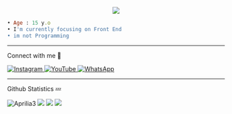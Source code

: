 <p align="center">
<img src="https://readme-typing-svg.herokuapp.com?color=%2336BCF7&center=true&vCenter=true&lines=Welcome+to+my+github" />
</p>

```rb
• Age : 15 y.o
• I'm currently focusing on Front End
• im not Programming
```

___

<p>Connect with me 👋</p>
  <a href="https://instagram.com/aprigans_" target="_blank">
    <img src="https://img.shields.io/badge/instagram-%23E4405F.svg?&style=for-the-badge&logo=instagram&logoColor=white&color=071A2C" alt="Instagram"/>
  </a>
  <a href="https://youtube.com/BOTINDO" target="_blank">
    <img src="https://img.shields.io/badge/youtube-%2312100E.svg?&style=for-the-badge&logo=youtube&logoColor=white&color=071A2C" alt="YouTube"/>
  </a>
<a href="https://wa.me/628811929177" target="_blank">
    <img src="https://img.shields.io/badge/whatsapp-%2312100E.svg?&style=for-the-badge&logo=whatsapp&logoColor=white&color=071A2C" alt="WhatsApp"/>
  </a>

___

<p>Github Statistics 💤</p>
<img src="https://komarev.com/ghpvc/?username=Aprilia3&label=Total%20Profile%20Visitor&color=071A2C&style=for-the-badge" alt="Aprilia3" />
<img src="https://github-profile-trophy.vercel.app/?username=Aprilia3&theme=onedark" />
<img src="https://github.com/Aprilia3/github-stats/blob/master/generated/overview.svg" />
<img src="https://github.com/Aprilia3/github-stats/blob/master/generated/languages.svg" />
